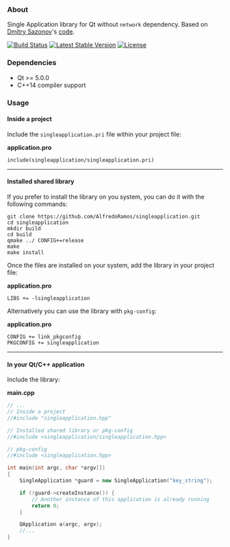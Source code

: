 ### About

Single Application library for Qt without `network` dependency. Based on [Dmitry Sazonov](https://stackoverflow.com/users/1035613/dmitry-sazonov)'s [code](https://stackoverflow.com/a/28172162).

[![Build Status](https://travis-ci.com/AlfredoRamos/singleapplication.svg?branch=master)](https://travis-ci.com/AlfredoRamos/singleapplication) [![Latest Stable Version](https://img.shields.io/github/tag/AlfredoRamos/singleapplication.svg?maxAge=3600&label=stable)](https://github.com/AlfredoRamos/singleapplication/releases) [![License](https://img.shields.io/github/license/AlfredoRamos/singleapplication.svg)](https://raw.githubusercontent.com/AlfredoRamos/singleapplication/master/LICENSE)

### Dependencies

- Qt >= 5.0.0
- C++14 compiler support

### Usage

#### Inside a project

Include the `singleapplication.pri` file within your project file:

**application.pro**
```qmake
include(singleapplication/singleapplication.pri)
```
___

#### Installed shared library

If you prefer to install the library on you system, you can do it with the following commands:

```shell
git clone https://github.com/AlfredoRamos/singleapplication.git
cd singleapplication
mkdir build
cd build
qmake ../ CONFIG+=release
make
make install
```

Once the files are installed on your system, add the library in your project file:

**application.pro**
```qmake
LIBS += -lsingleapplication
```

Alternatively you can use the library with `pkg-config`:

**application.pro**
```qmake
CONFIG += link_pkgconfig
PKGCONFIG += singleapplication
```

___

#### In your Qt/C++ application

Include the library:

**main.cpp**
```cpp
// ...
// Inside a project
//#include "singleapplication.hpp"

// Installed shared library or pkg-config
//#include <singleapplication/singleapplication.hpp>

// pkg-config
//#include <singleapplication.hpp>

int main(int argc, char *argv[])
{
	SingleApplication *guard = new SingleApplication("key_string");

	if (!guard->createInstance()) {
		// Another instance of this application is already running
		return 0;
	}

	QApplication a(argc, argv);
	//...
}
```
